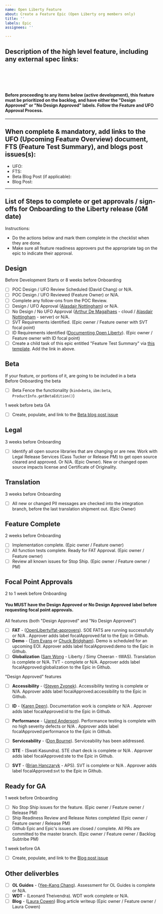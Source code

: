 ```yaml
---
name: Open Liberty Feature
about: Create a Feature Epic (Open Liberty org members only)
title: ''
labels: Epic
assignees: ''

---
```

## Description of the high level feature, including any external spec links:  
<br/><br/><br/>  


##
#### Before proceeding to any items below (active development), this feature must be prioritized on the backlog, and have either the "Design Approved" or "No Design Approved" labels.  Follow the Feature and UFO Approval Process.
- - - - - - - - - - - - - - - - - - - - - - - - - - - - - - - - - - - - -
## When complete & mandatory, add links to the UFO (Upcoming Feature Overview) document, FTS (Feature Test Summary), and blogs post issues(s):
- UFO:
- FTS:
- Beta Blog Post (if applicable):
- Blog Post: 

- - - - - - - - - - - - - - - - - - - - - - - - - - - - - - - - - - - - -
## List of Steps to complete or get approvals / sign-offs for Onboarding to the Liberty release (GM date)

Instructions:
- Do the actions below and mark them complete in the checklist when they are done.
- Make sure all feature readiness approvers put the appropriate tag on the epic to indicate their approval.

## **Design**
Before Development Starts or 8 weeks before Onboarding
- [ ] POC Design / UFO Review Scheduled (David Chang) or N/A.
- [ ] POC Design / UFO Reviewed (Feature Owner) or N/A.
- [ ] Complete any follow-ons from the POC Review.
- [ ] Design / UFO Approval ([Alasdair Nottingham](https://github.com/NottyCode)) or N/A.
- [ ] No Design / No UFO Approval ([Arthur De Magalhaes](https://github.com/arthurdm) - cloud / [Alasdair Nottingham](https://github.com/NottyCode) - server) or N/A.
- [ ] SVT Requirements identified. (Epic owner / Feature owner with SVT focal point)
- [ ] ID Requirements identified ([Documenting Open Liberty](https://github.com/OpenLiberty/open-liberty/wiki/Documenting-Open-Liberty)). (Epic owner / Feature owner with ID focal point)
- [ ] Create a child task of this epic entitled "Feature Test Summary" via [this template](https://github.com/OpenLiberty/open-liberty/issues/new?assignees=&labels=Feature+Test+Summary&template=feature_test_summary.md&title=). Add the link in above.

## **Beta**
If your feature, or portions of it, are going to be included in a beta  
Before Onboarding the beta
- [ ] Beta Fence the functionality (`kind=beta`, `ibm:beta`, `ProductInfo.getBetaEdition()`)  

1 week before beta GA
- [ ] Create, populate, and link to the [Beta blog post issue](https://github.com/OpenLiberty/open-liberty/issues/new?assignees=lauracowen%2C+jakub-pomykala&labels=&template=blog_post_beta.md&title=BETA+BLOG+-+title_of_your_update)

## **Legal**
3 weeks before Onboarding
- [ ] Identify all open source libraries that are changing or are new. Work with Legal Release Services (Cass Tucker or Release PM) to get open source cleared and approved. Or N/A. (Epic Owner).   New or changed open source impacts license and Certificate of Originality.

## **Translation**
3 weeks before Onboarding
- [ ] All new or changed PII messages are checked into the integration branch, before the last translation shipment out. (Epic Owner)

## **Feature Complete**
2 weeks before Onboarding
- [ ] Implementation complete. (Epic owner / Feature owner)
- [ ] All function tests complete. Ready for FAT Approval. (Epic owner / Feature owner)
- [ ] Review all known issues for Stop Ship. (Epic owner / Feature owner / PM)

## **Focal Point Approvals**
2 to 1 week before Onboarding
#### You **MUST** have the Design Approved or No Design Approved label before requesting focal point approvals.

All features (both "Design Approved" and "No Design Approved")
- [ ] **FAT** - ([OpenLiberty/fat-approvers](https://github.com/orgs/OpenLiberty/teams/fat-approvers)). SOE FATS are running successfully or N/A . Approver adds label focalApproved:fat to the Epic in Github.
- [ ] **Demo** - ([Tom Evans](https://github.com/tevans78) or [Chuck Bridgham](https://github.com/cbridgha)). Demo is scheduled for an upcoming EOI. Approver adds label focalApproved:demo to the Epic in Github.
- [ ] **Globalization** ([Sam Wong](https://github.com/samwatibm) - Liberty / Simy Cheeran - tWAS). Translation is complete or N/A. TVT - complete or N/A. Approver adds label focalApproved:globalization to the Epic in Github.

"Design Approved" features
- [ ] **Accessibility** - ([Steven Zvonek](https://github.com/steven1046)). Accessibility testing is complete or N/A. Approver adds label focalApproved:accessibility to the Epic in Github.
- [ ] **ID** - ([Karen Deen](https://github.com/chirp1)). Documentation work is complete or N/A . Approver adds label focalApproved:id to the Epic in Github.
- [ ] **Performance** - ([Jared Anderson](https://github.com/jhanders34)). Performance testing is complete with no high severity defects or N/A . Approver adds label focalApproved:performance to the Epic in Github.
- [ ] **Serviceability** - ([Don Bourne](https://github.com/donbourne)). Serviceability has been addressed.
- [ ] **STE** - (Swati Kasundra). STE chart deck is complete or N/A . Approver adds label focalApproved:ste to the Epic in Github.
- [ ] **SVT** - ([Brian Hanczaryk](https://github.com/hanczaryk) - APS). SVT is complete or N/A . Approver adds label focalApproved:svt to the Epic in Github.


## **Ready for GA**
1 week before Onboarding
- [ ] No Stop Ship issues for the feature. (Epic owner / Feature owner / Release PM)
- [ ] Ship Readiness Review and Release Notes completed (Epic owner / Feature owner / Release PM)
- [ ] Github Epic and Epic's issues are closed / complete. All PRs are committed to the master branch. (Epic owner / Feature owner / Backlog Subtribe PM)

1 week before GA
- [ ] Create, populate, and link to the [Blog post issue](https://github.com/OpenLiberty/open-liberty/issues/new?assignees=lauracowen%2C+jakub-pomykala&labels=&template=blog_post_ga_release.md&title=GA+BLOG+-+title_of_your_update)

## **Other deliverbles**
- [ ] **OL Guides** - ([Yee-Kang Chang](https://github.com/yeekangc)). Assessment for OL Guides is complete or N/A.
- [ ] **WDT** - (Leonard Theivendra). WDT work complete or N/A.
- [ ] **Blog** - ([Laura Cowen](https://github.com/lauracowen)) Blog article writeup (Epic owner / Feature owner / Laura Cowen)
